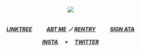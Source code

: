 

<h5 align="center"

![](https://tcrf.net/images/thumb/7/7e/EWBBS-fla_Title_Art.png/270px-EWBBS-fla_Title_Art.png)

　  
[LINKTREE](https://linktr.ee/6zerb) 　  　 [ABT ME](https://en.pronouns.page/@6zerb) ノ [RENTRY](https://rentry.co/6zerb) 　  　 [SIGN ATA](https://6zerb.atabook.org) 

[INSTA](https://www.instagram.com/6zerb) 　+ 　[TWITTER](https://x.com/6zerb)
